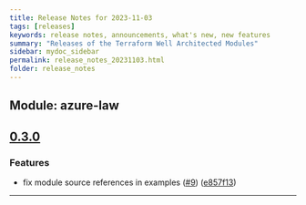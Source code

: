 ```yaml
---
title: Release Notes for 2023-11-03
tags: [releases]
keywords: release notes, announcements, what's new, new features
summary: "Releases of the Terraform Well Architected Modules"
sidebar: mydoc_sidebar
permalink: release_notes_20231103.html
folder: release_notes
---
```


## Module: azure-law
## [0.3.0](https://github.com/CloudNationHQ/terraform-azure-law/releases/tag/v0.3.0)


### Features

* fix module source references in examples ([#9](https://github.com/CloudNationHQ/terraform-azure-law/issues/9)) ([e857f13](https://github.com/CloudNationHQ/terraform-azure-law/commit/e857f13f6e6be25022646796e916891bafda733b))

---

